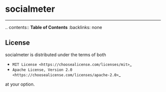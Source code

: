 socialmeter
===========

-----

.. contents:: **Table of Contents**
    :backlinks: none

License
-------

socialmeter is distributed under the terms of both

- `MIT License <https://choosealicense.com/licenses/mit>`_
- `Apache License, Version 2.0 <https://choosealicense.com/licenses/apache-2.0>`_

at your option.
